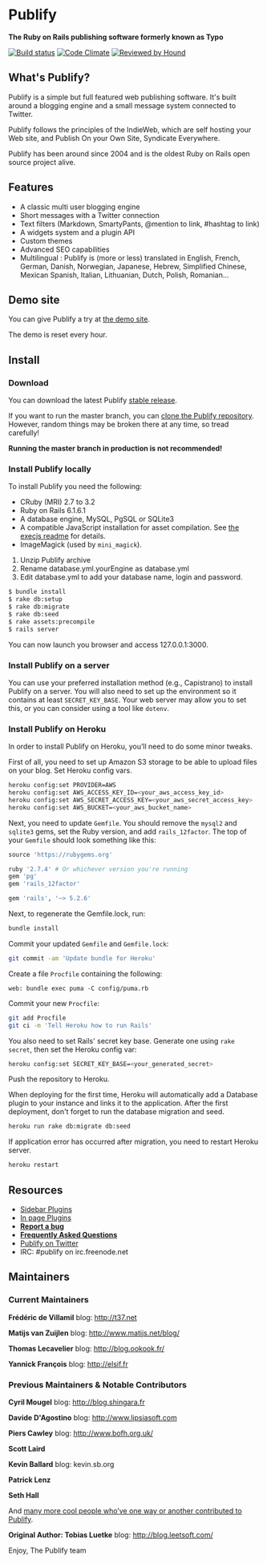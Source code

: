 # Publify

**The Ruby on Rails publishing software formerly known as Typo**

[![Build status](https://github.com/publify/publify/actions/workflows/ruby.yml/badge.svg)](https://github.com/publify/publify/actions/workflows/ruby.yml)
[![Code Climate](https://codeclimate.com/github/publify/publify.svg)](https://codeclimate.com/github/publify/publify)
[![Reviewed by Hound](https://img.shields.io/badge/Reviewed_by-Hound-8E64B0.svg)](https://houndci.com)

## What's Publify?

Publify is a simple but full featured web publishing software. It's built
around a blogging engine and a small message system connected to Twitter.

Publify follows the principles of the IndieWeb, which are self hosting your Web
site, and Publish On your Own Site, Syndicate Everywhere.

Publify has been around since 2004 and is the oldest Ruby on Rails open source
project alive.

## Features

- A classic multi user blogging engine
- Short messages with a Twitter connection
- Text filters (Markdown, SmartyPants, @mention to link, #hashtag to link)
- A widgets system and a plugin API
- Custom themes
- Advanced SEO capabilities
- Multilingual : Publify is (more or less) translated in English, French,
  German, Danish, Norwegian, Japanese, Hebrew, Simplified Chinese, Mexican
  Spanish, Italian, Lithuanian, Dutch, Polish, Romanian…

## Demo site

You can give Publify a try at [the demo site](https://publify-demo.fly.dev/).

The demo is reset every hour.

## Install

### Download

You can download the latest
Publify [stable release](https://github.com/publify/publify/releases/latest).

If you want to run the master branch, you can [clone the Publify
repository](https://github.com/publify/publify.git). However, random things may
be broken there at any time, so tread carefully!

**Running the master branch in production is not recommended!**

### Install Publify locally

To install Publify you need the following:

- CRuby (MRI) 2.7 to 3.2
- Ruby on Rails 6.1.6.1
- A database engine, MySQL, PgSQL or SQLite3
- A compatible JavaScript installation for asset compilation. See
  [the execjs readme](https://github.com/sstephenson/execjs#readme) for details.
- ImageMagick (used by `mini_magick`).

1.  Unzip Publify archive
2.  Rename database.yml.yourEngine as database.yml
3.  Edit database.yml to add your database name, login and password.

```bash
$ bundle install
$ rake db:setup
$ rake db:migrate
$ rake db:seed
$ rake assets:precompile
$ rails server
```

You can now launch you browser and access 127.0.0.1:3000.

### Install Publify on a server

You can use your preferred installation method (e.g., Capistrano) to install
Publify on a server. You will also need to set up the environment so it
contains at least `SECRET_KEY_BASE`. Your web server may allow you to set this,
or you can consider using a tool like `dotenv`.

### Install Publify on Heroku

In order to install Publify on Heroku, you’ll need to do some minor tweaks.

First of all, you need to set up Amazon S3 storage to be able to upload files on
your blog. Set Heroku config vars.

```bash
heroku config:set PROVIDER=AWS
heroku config:set AWS_ACCESS_KEY_ID=<your_aws_access_key_id>
heroku config:set AWS_SECRET_ACCESS_KEY=<your_aws_secret_access_key>
heroku config:set AWS_BUCKET=<your_aws_bucket_name>
```

Next, you need to update `Gemfile`. You should remove the `mysql2` and
`sqlite3` gems, set the Ruby version, and add `rails_12factor`. The top of your
`Gemfile` should look something like this:

```ruby
source 'https://rubygems.org'

ruby '2.7.4' # Or whichever version you're running
gem 'pg'
gem 'rails_12factor'

gem 'rails', '~> 5.2.6'
```

Next, to regenerate the Gemfile.lock, run:
```bash
bundle install
```

Commit your updated `Gemfile` and `Gemfile.lock`:

```bash
git commit -am 'Update bundle for Heroku'
```

Create a file `Procfile` containing the following:
```
web: bundle exec puma -C config/puma.rb
```

Commit your new `Procfile`:
```bash
git add Procfile
git ci -m 'Tell Heroku how to run Rails'
```

You also need to set Rails' secret key base. Generate one using `rake secret`,
then set the Heroku config var:

```bash
heroku config:set SECRET_KEY_BASE=<your_generated_secret>
```

Push the repository to Heroku.

When deploying for the first time, Heroku will automatically add a Database
plugin to your instance and links it to the application. After the first
deployment, don't forget to run the database migration and seed.

```bash
heroku run rake db:migrate db:seed
```

If application error has occurred after migration, you need to restart Heroku server.

```bash
heroku restart
```

## Resources

- [Sidebar Plugins](https://github.com/publify/publify/wiki/Sidebar-plugins)
- [In page Plugins](https://github.com/publify/publify/wiki/In-Page-Plugins)
- [**Report a bug**](https://github.com/publify/publify/issues)
- [**Frequently Asked Questions**](https://github.com/publify/publify/wiki/frequently-asked-questions)
- [Publify on Twitter](https://twitter.com/getpublify)
- IRC: \#publify on irc.freenode.net

## Maintainers

### Current Maintainers

**Frédéric de Villamil**
blog: http://t37.net

**Matijs van Zuijlen**
blog: http://www.matijs.net/blog/

**Thomas Lecavelier**
blog: http://blog.ookook.fr/

**Yannick François**
blog: http://elsif.fr

### Previous Maintainers & Notable Contributors

**Cyril Mougel**
blog: http://blog.shingara.fr

**Davide D'Agostino**
blog: http://www.lipsiasoft.com

**Piers Cawley**
blog: http://www.bofh.org.uk/

**Scott Laird**

**Kevin Ballard**
blog: kevin.sb.org

**Patrick Lenz**

**Seth Hall**

And [many more cool people who’ve one way or another contributed to
Publify](https://github.com/publify/publify/graphs/contributors).

**Original Author: Tobias Luetke**
blog: http://blog.leetsoft.com/

Enjoy,
The Publify team
